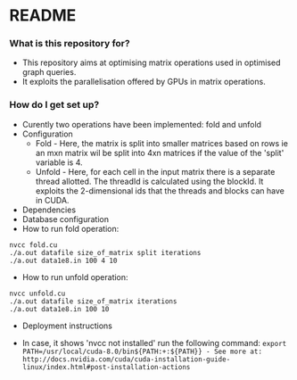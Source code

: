 # README #



### What is this repository for? ###

* This repository aims at optimising matrix operations used in optimised graph queries. 
* It exploits the parallelisation offered by GPUs in matrix operations.

### How do I get set up? ###

* Curently two operations have been implemented: fold and unfold
* Configuration
	* Fold - Here, the matrix is split into smaller matrices based on rows ie an mxn matrix wil be split into 4xn matrices if the value of the 'split' variable is 4.
	* Unfold - Here, for each cell in the input matrix there is a separate thread allotted. The threadId is calculated using the blockId. It exploits the 2-dimensional ids that the threads and blocks can have in CUDA. 
* Dependencies
* Database configuration
* How to run fold operation:
```
nvcc fold.cu
./a.out datafile size_of_matrix split iterations
./a.out data1e8.in 100 4 10
```
* How to run unfold operation:
```
nvcc unfold.cu
./a.out datafile size_of_matrix iterations
./a.out data1e8.in 100 10
```

* Deployment instructions

* In case, it shows 'nvcc not installed' run the following command:
```export PATH=/usr/local/cuda-8.0/bin${PATH:+:${PATH}} - See more at: http://docs.nvidia.com/cuda/cuda-installation-guide-linux/index.html#post-installation-actions```